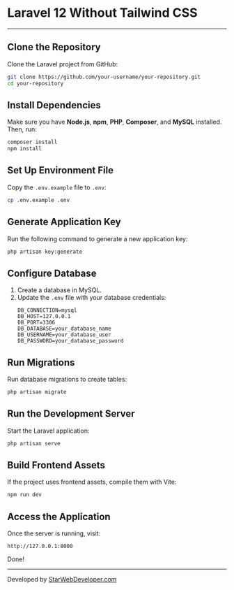 # Laravel 12 Without Tailwind CSS

---

## **Clone the Repository**

Clone the Laravel project from GitHub:

```sh
git clone https://github.com/your-username/your-repository.git
cd your-repository
```

## **Install Dependencies**

Make sure you have **Node.js**, **npm**, **PHP**, **Composer**, and **MySQL** installed. Then, run:

```sh
composer install
npm install
```

## **Set Up Environment File**

Copy the `.env.example` file to `.env`:

```sh
cp .env.example .env
```

## **Generate Application Key**

Run the following command to generate a new application key:

```sh
php artisan key:generate
```

## **Configure Database**

1. Create a database in MySQL.
2. Update the `.env` file with your database credentials:
    ```env
    DB_CONNECTION=mysql
    DB_HOST=127.0.0.1
    DB_PORT=3306
    DB_DATABASE=your_database_name
    DB_USERNAME=your_database_user
    DB_PASSWORD=your_database_password
    ```

## **Run Migrations**

Run database migrations to create tables:

```sh
php artisan migrate
```

## **Run the Development Server**

Start the Laravel application:

```sh
php artisan serve
```

## **Build Frontend Assets**

If the project uses frontend assets, compile them with Vite:

```sh
npm run dev
```

## **Access the Application**

Once the server is running, visit:

```
http://127.0.0.1:8000
```

Done!

---

Developed by [StarWebDeveloper.com](https://www.starwebdeveloper.com)
